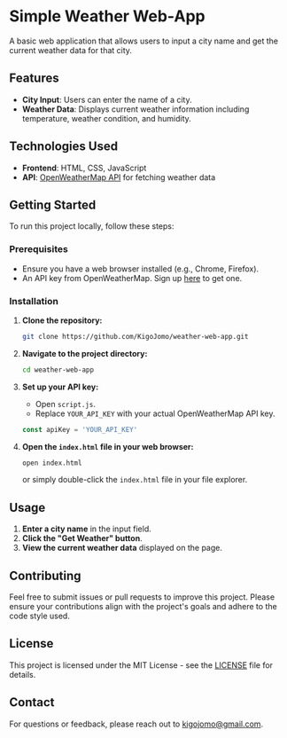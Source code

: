# Simple Weather Web-App

A basic web application that allows users to input a city name and get the current weather data for that city.

## Features

- **City Input**: Users can enter the name of a city.
- **Weather Data**: Displays current weather information including temperature, weather condition, and humidity.

## Technologies Used

- **Frontend**: HTML, CSS, JavaScript
- **API**: [OpenWeatherMap API](https://openweathermap.org/api) for fetching weather data

## Getting Started

To run this project locally, follow these steps:

### Prerequisites

- Ensure you have a web browser installed (e.g., Chrome, Firefox).
- An API key from OpenWeatherMap. Sign up [here](https://home.openweathermap.org/users/sign_up) to get one.

### Installation

1. **Clone the repository:**

   ```bash
   git clone https://github.com/KigoJomo/weather-web-app.git
   ```

2. **Navigate to the project directory:**

   ```bash
   cd weather-web-app
   ```

3. **Set up your API key:**

   - Open `script.js`.
   - Replace `YOUR_API_KEY` with your actual OpenWeatherMap API key.

   ```javascript
   const apiKey = 'YOUR_API_KEY'
   ```

4. **Open the `index.html` file in your web browser:**

   ```bash
   open index.html
   ```

   or simply double-click the `index.html` file in your file explorer.

## Usage

1. **Enter a city name** in the input field.
2. **Click the "Get Weather" button**.
3. **View the current weather data** displayed on the page.

## Contributing

Feel free to submit issues or pull requests to improve this project. Please ensure your contributions align with the project's goals and adhere to the code style used.

## License

This project is licensed under the MIT License - see the [LICENSE](LICENSE) file for details.

## Contact

For questions or feedback, please reach out to [kigojomo@gmail.com](mailto:kigojomo@gmail.com).
